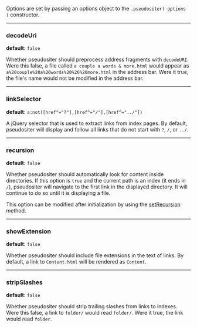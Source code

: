 Options are set by passing an options object to the `.pseudositer( options )` constructor.

- - -
### <a name="decodeUri">decodeUri</a>

**default:** `false`

Whether pseudositer should preprocess address fragments with `decodeURI`.  Were this false, a file called `a couple a words & more.html` would appear as `a%20couple%20a%20words%20%26%20more.html` in the address bar.  Were it true, the file's name would not be modified in the address bar.
- - -
### <a name="linkSelector">linkSelector</a>

**default:** `a:not([href^="?"],[href^="/"],[href^="../"])`

A jQuery selector that is used to extract links from index pages.  By default, pseudositer will display and follow all links that do not start with `?`, `/`, or `../`.
- - -
### <a name="recursion">recursion</a>

**default:** `false`

Whether pseudositer should automatically look for content inside directories.  If this option is `true` and the current path is an index (it ends in `/`), pseudositer will navigate to the first link in the displayed directory.  It will continue to do so until it is displaying a file.

This option can be modified after initialization by using the [setRecursion](Methods#wiki-setRecursion) method.
- - -
### <a name="showExtension">showExtension</a>

**default:** `false`

Whether pseudositer should include file extensions in the text of links.  By default, a link to `Content.html` will be rendered as `Content`.
- - -
### <a name="stripSlashes">stripSlashes</a>

**default:** `false`

Whether pseudositer should strip trailing slashes from links to indexes.  Were this false, a link to `folder/` would read `folder/`.  Were it true, the link would read `folder`.